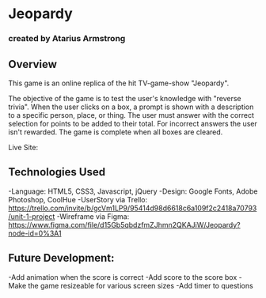 # Jeopardy
### created by Atarius Armstrong

## Overview
This game is an online replica of the hit TV-game-show "Jeopardy".

The objective of the game is to test the user's knowledge with "reverse trivia". When the user clicks on a box, a prompt is shown with a description to a specific person, place, or thing. The user must answer with the correct selection for points to be added to their total. For incorrect answers the user isn't rewarded. The game is complete when all boxes are cleared.

Live Site:

## Technologies Used
-Language: HTML5, CSS3, Javascript, jQuery
-Design: Google Fonts, Adobe Photoshop, CoolHue
-UserStory via Trello:  https://trello.com/invite/b/gcVm1LP9/95414d98d6618c6a109f2c2418a70793/unit-1-project
-Wireframe via Figma: https://www.figma.com/file/d15Gb5qbdzfmZJhmn2QKAJiW/Jeopardy?node-id=0%3A1



## Future Development:
-Add animation when the score is correct
-Add score to the score box
-Make the game resizeable for various screen sizes
-Add timer to questions

